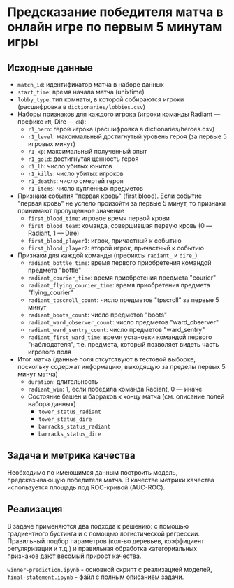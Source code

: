 # Предсказание победителя матча в онлайн игре по первым 5 минутам игры

## Исходные данные
- `match_id`: идентификатор матча в наборе данных
- `start_time`: время начала матча (unixtime)
- `lobby_type`: тип комнаты, в которой собираются игроки (расшифровка в `dictionaries/lobbies.csv`)
- Наборы признаков для каждого игрока (игроки команды Radiant — префикс `rN`, Dire — `dN`):
    - `r1_hero`: герой игрока (расшифровка в dictionaries/heroes.csv)
    - `r1_level`: максимальный достигнутый уровень героя (за первые 5 игровых минут)
    - `r1_xp`: максимальный полученный опыт
    - `r1_gold`: достигнутая ценность героя
    - `r1_lh`: число убитых юнитов
    - `r1_kills`: число убитых игроков
    - `r1_deaths`: число смертей героя
    - `r1_items`: число купленных предметов
- Признаки события "первая кровь" (first blood). Если событие "первая кровь" не успело произойти за первые 5 минут, то признаки принимают пропущенное значение
    - `first_blood_time`: игровое время первой крови
    - `first_blood_team`: команда, совершившая первую кровь (0 — Radiant, 1 — Dire)
    - `first_blood_player1`: игрок, причастный к событию
    - `first_blood_player2`: второй игрок, причастный к событию
- Признаки для каждой команды (префиксы `radiant_` и `dire_`)
    - `radiant_bottle_time`: время первого приобретения командой предмета "bottle"
    - `radiant_courier_time`: время приобретения предмета "courier" 
    - `radiant_flying_courier_time`: время приобретения предмета "flying_courier" 
    - `radiant_tpscroll_count`: число предметов "tpscroll" за первые 5 минут
    - `radiant_boots_count`: число предметов "boots"
    - `radiant_ward_observer_count`: число предметов "ward_observer"
    - `radiant_ward_sentry_count`: число предметов "ward_sentry"
    - `radiant_first_ward_time`: время установки командой первого "наблюдателя", т.е. предмета, который позволяет видеть часть игрового поля
- Итог матча (данные поля отсутствуют в тестовой выборке, поскольку содержат информацию, выходящую за пределы первых 5 минут матча)
    - `duration`: длительность
    - `radiant_win`: 1, если победила команда Radiant, 0 — иначе
    - Состояние башен и барраков к концу матча (см. описание полей набора данных)
        - `tower_status_radiant`
        - `tower_status_dire`
        - `barracks_status_radiant`
        - `barracks_status_dire`

## Задача и метрика качества
Необходимо по имеющимся данным построить модель, предсказывающую победителя матча. В качестве метрики качества используется площадь под ROC-кривой (AUC-ROC).

## Реализация
В задаче применяются два подхода к решению: с помощью градиентного бустинга и с помощью логистической регрессии. Правильный подбор параметров (кол-во деревьев, коэффициент регуляризации и т.д.) и 
правильная обработка категориальных признаков дают весомый прирост качества.

`winner-prediction.ipynb` - основной скрипт с реализацией моделей, `final-statement.ipynb` - файл с полным описанием задачи.
